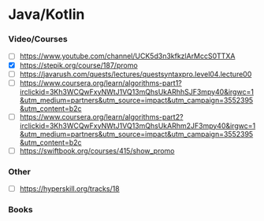 # Java/Kotlin
### Video/Courses 
- [ ] https://www.youtube.com/channel/UCK5d3n3kfkzlArMccS0TTXA
- [x] https://stepik.org/course/187/promo
- [ ] https://javarush.com/quests/lectures/questsyntaxpro.level04.lecture00
- [ ] https://www.coursera.org/learn/algorithms-part1?irclickid=3Kh3WCQwFxyNWtJ1VQ13mQhsUkARhhSJF3mpy40&irgwc=1&utm_medium=partners&utm_source=impact&utm_campaign=3552395&utm_content=b2c
- [ ] https://www.coursera.org/learn/algorithms-part2?irclickid=3Kh3WCQwFxyNWtJ1VQ13mQhsUkARhm2JF3mpy40&irgwc=1&utm_medium=partners&utm_source=impact&utm_campaign=3552395&utm_content=b2c
- [ ] https://swiftbook.org/courses/415/show_promo

### Other
- [ ] https://hyperskill.org/tracks/18
### Books


